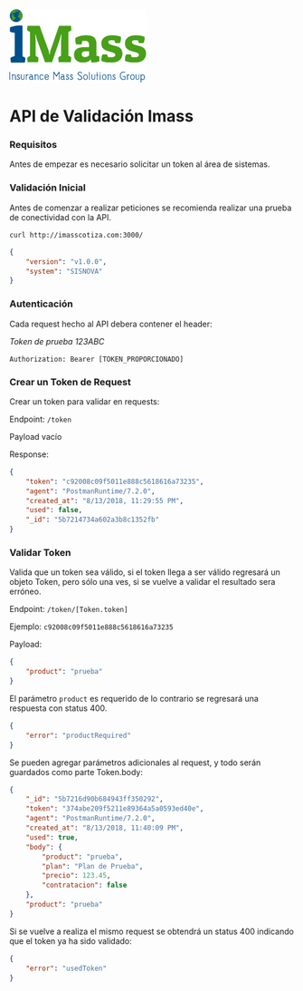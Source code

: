 ![Imass](logo.png)

# API de Validación Imass

### Requisitos

Antes de empezar es necesario solicitar un token al área de sistemas.

### Validación Inicial
Antes de comenzar a realizar peticiones se recomienda realizar una prueba de conectividad con la API.

```shell
curl http://imasscotiza.com:3000/
```

```json
{
    "version": "v1.0.0",
    "system": "SISNOVA"
}
```

### Autenticación
Cada request hecho al API debera contener el header:

*Token de prueba 123ABC*

```
Authorization: Bearer [TOKEN_PROPORCIONADO]
```

### Crear un Token de Request

Crear un token para validar en requests:

Endpoint: `/token`

Payload vacío

Response:
```json
{
    "token": "c92008c09f5011e888c5618616a73235",
    "agent": "PostmanRuntime/7.2.0",
    "created_at": "8/13/2018, 11:29:55 PM",
    "used": false,
    "_id": "5b7214734a602a3b8c1352fb"
}
```

### Validar Token
Valida que un token sea válido, si el token llega a ser válido regresará un objeto Token, pero sólo una ves, si se vuelve a validar el resultado sera erróneo.

Endpoint: `/token/[Token.token]`

Ejemplo: `c92008c09f5011e888c5618616a73235`

Payload:
```json
{
    "product": "prueba"
}
```

El parámetro `product` es requerido de lo contrario se regresará una respuesta con status 400.

```json
{
    "error": "productRequired"
}
```

Se pueden agregar parámetros adicionales al request, y todo serán guardados como parte Token.body:

```json
{
    "_id": "5b7216d90b684943ff350292",
    "token": "374abe209f5211e89364a5a0593ed40e",
    "agent": "PostmanRuntime/7.2.0",
    "created_at": "8/13/2018, 11:40:09 PM",
    "used": true,
    "body": {
        "product": "prueba",
        "plan": "Plan de Prueba",
        "precio": 123.45,
        "contratacion": false
    },
    "product": "prueba"
}
```

Si se vuelve a realiza el mismo request se obtendrá un status 400 indicando que el token ya ha sido validado:

```json
{
    "error": "usedToken"
}
```